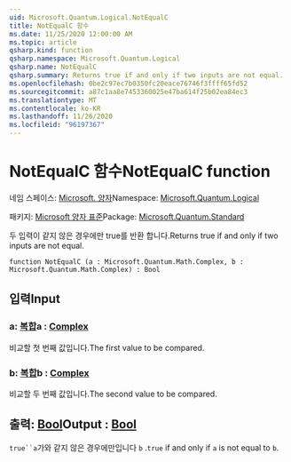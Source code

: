 ```yaml
---
uid: Microsoft.Quantum.Logical.NotEqualC
title: NotEqualC 함수
ms.date: 11/25/2020 12:00:00 AM
ms.topic: article
qsharp.kind: function
qsharp.namespace: Microsoft.Quantum.Logical
qsharp.name: NotEqualC
qsharp.summary: Returns true if and only if two inputs are not equal.
ms.openlocfilehash: 0be2c97ec7b0350fc20eace76746f3ffff65fd52
ms.sourcegitcommit: a87c1aa8e7453360025e47ba614f25b02ea84ec3
ms.translationtype: MT
ms.contentlocale: ko-KR
ms.lasthandoff: 11/26/2020
ms.locfileid: "96197367"
---
```

# <a name="notequalc-function"></a><span data-ttu-id="d9529-102">NotEqualC 함수</span><span class="sxs-lookup"><span data-stu-id="d9529-102">NotEqualC function</span></span>

<span data-ttu-id="d9529-103">네임 스페이스: [Microsoft. 양자](xref:Microsoft.Quantum.Logical)</span><span class="sxs-lookup"><span data-stu-id="d9529-103">Namespace: [Microsoft.Quantum.Logical](xref:Microsoft.Quantum.Logical)</span></span>

<span data-ttu-id="d9529-104">패키지: [Microsoft 양자 표준](https://nuget.org/packages/Microsoft.Quantum.Standard)</span><span class="sxs-lookup"><span data-stu-id="d9529-104">Package: [Microsoft.Quantum.Standard](https://nuget.org/packages/Microsoft.Quantum.Standard)</span></span>


<span data-ttu-id="d9529-105">두 입력이 같지 않은 경우에만 true를 반환 합니다.</span><span class="sxs-lookup"><span data-stu-id="d9529-105">Returns true if and only if two inputs are not equal.</span></span>

```qsharp
function NotEqualC (a : Microsoft.Quantum.Math.Complex, b : Microsoft.Quantum.Math.Complex) : Bool
```


## <a name="input"></a><span data-ttu-id="d9529-106">입력</span><span class="sxs-lookup"><span data-stu-id="d9529-106">Input</span></span>

### <a name="a--complex"></a><span data-ttu-id="d9529-107">a: [복합](xref:Microsoft.Quantum.Math.Complex)</span><span class="sxs-lookup"><span data-stu-id="d9529-107">a : [Complex](xref:Microsoft.Quantum.Math.Complex)</span></span>

<span data-ttu-id="d9529-108">비교할 첫 번째 값입니다.</span><span class="sxs-lookup"><span data-stu-id="d9529-108">The first value to be compared.</span></span>


### <a name="b--complex"></a><span data-ttu-id="d9529-109">b: [복합](xref:Microsoft.Quantum.Math.Complex)</span><span class="sxs-lookup"><span data-stu-id="d9529-109">b : [Complex](xref:Microsoft.Quantum.Math.Complex)</span></span>

<span data-ttu-id="d9529-110">비교할 두 번째 값입니다.</span><span class="sxs-lookup"><span data-stu-id="d9529-110">The second value to be compared.</span></span>



## <a name="output--bool"></a><span data-ttu-id="d9529-111">출력: [Bool](xref:microsoft.quantum.lang-ref.bool)</span><span class="sxs-lookup"><span data-stu-id="d9529-111">Output : [Bool](xref:microsoft.quantum.lang-ref.bool)</span></span>

<span data-ttu-id="d9529-112">`true``a`가와 같지 않은 경우에만입니다 `b` .</span><span class="sxs-lookup"><span data-stu-id="d9529-112">`true` if and only if `a` is not equal to `b`.</span></span>